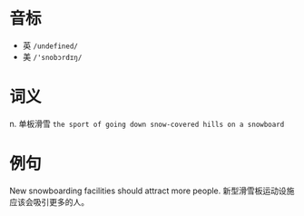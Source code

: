 # 音标

- 英 `/undefined/`
- 美 `/'snobɔrdɪŋ/`

# 词义

n. 单板滑雪
`the sport of going down snow-covered hills on a snowboard`

# 例句

New snowboarding facilities should attract more people.
新型滑雪板运动设施应该会吸引更多的人。



